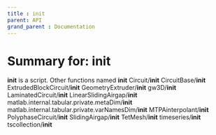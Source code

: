 ```yaml
---
title : init
parent: API
grand_parent : Documentation
---
```

# Summary for: **init**

**init** is a script.
Other functions named **init**
Circuit/**init**
CircuitBase/**init**
ExtrudedBlockCircuit/**init**
GeometryExtruder/**init**
gw3D/**init**
LaminatedCircuit/**init**
LinearSlidingAirgap/**init**
matlab.internal.tabular.private.metaDim/**init**
matlab.internal.tabular.private.varNamesDim/**init**
MTPAinterpolant/**init**
PolyphaseCircuit/**init**
SlidingAirgap/**init**
TetMesh/**init**
timeseries/**init**
tscollection/**init**

